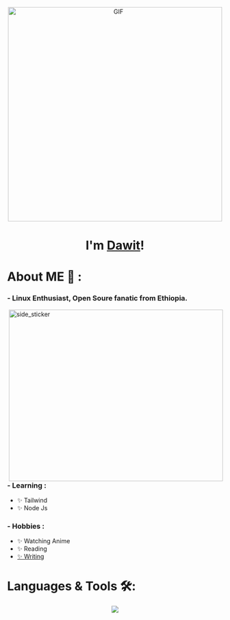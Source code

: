 <div align="center">
<img hight="400" width="500" alt="GIF" align="center" src="https://github.com/Dawit-Sh/Dawit-Sh/blob/main/1936.gif">
</div>
<h1 align="center">I'm <a href="https://dawit-sh.github.io/">Dawit</a>!</h1>

# About ME 💬 :


### - Linux Enthusiast, Open Soure fanatic from Ethiopia.

<img align="right" width=500px height=400px alt="side_sticker" src="https://media.giphy.com/media/v1.Y2lkPTc5MGI3NjExZHVsZDFmZnplYnRwdHNjZGw5eGVwZ3gxdmszZWxjY3E5bmdla3htaSZlcD12MV9pbnRlcm5hbF9naWZfYnlfaWQmY3Q9cw/vCQFl7NRAsrn3GREP2/giphy.gif">

### - Learning :
- ✨ Tailwind
- ✨ Node Js

### - Hobbies : 
- ✨ Watching Anime
- ✨ Reading
- <a href="https://dawit-sh.github.io/CupofteaV2">✨ Writing</a> 

# Languages & Tools 🛠:
<p>
  <!--<img align="left" width="490" height="165" src="https://github-readme-stats.vercel.app/api?username=Dawit-Sh&show_icons=true&hide_border=false&line_height=20&title_color=f69673&icon_color=1b93c9&show_owner=true"/>-->
  
  <p align="center">
  <a href="https://skillicons.dev">
    <img src="https://skillicons.dev/icons?i=git,vim,github,linux,html,css,js,md,bash" />
  </a>
  </p>





